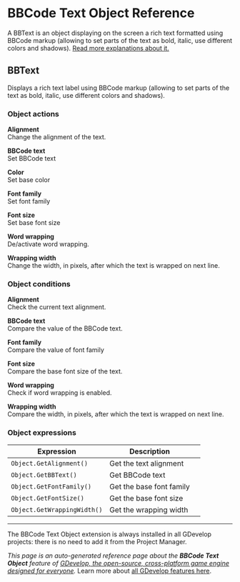 # BBCode Text Object Reference

A BBText is an object displaying on the screen a rich text formatted using BBCode markup (allowing to set parts of the text as bold, italic, use different colors and shadows). [Read more explanations about it.](/gdevelop5/objects/bbtext)



## BBText 

Displays a rich text label using BBCode markup (allowing to set parts of the text as bold, italic, use different colors and shadows). 

### Object actions

**Alignment**  
Change the alignment of the text.

**BBCode text**  
Set BBCode text

**Color**  
Set base color

**Font family**  
Set font family

**Font size**  
Set base font size

**Word wrapping**  
De/activate word wrapping.

**Wrapping width**  
Change the width, in pixels, after which the text is wrapped on next line.

### Object conditions

**Alignment**  
Check the current text alignment.

**BBCode text**  
Compare the value of the BBCode text.

**Font family**  
Compare the value of font family

**Font size**  
Compare the base font size of the text.

**Word wrapping**  
Check if word wrapping is enabled.

**Wrapping width**  
Compare the width, in pixels, after which the text is wrapped on next line.

### Object expressions

| Expression | Description |  |
|-----|-----|-----|
| `Object.GetAlignment()` | Get the text alignment ||
| `Object.GetBBText()` | Get BBCode text ||
| `Object.GetFontFamily()` | Get the base font family ||
| `Object.GetFontSize()` | Get the base font size ||
| `Object.GetWrappingWidth()` | Get the wrapping width ||



---

The BBCode Text Object extension is always installed in all GDevelop projects: there is no need to add it from the Project Manager.

*This page is an auto-generated reference page about the **BBCode Text Object** feature of [GDevelop, the open-source, cross-platform game engine designed for everyone](https://gdevelop.io/).* Learn more about [all GDevelop features here](/gdevelop5/all-features).
